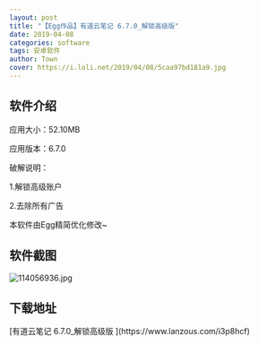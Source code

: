 ```yaml
---
layout: post
title: "【Egg作品】有道云笔记 6.7.0_解锁高级版"
date: 2019-04-08
categories: software
tags: 安卓软件
author: Town
cover: https://i.loli.net/2019/04/08/5caa97bd181a9.jpg
---
```


## 软件介绍

应用大小：52.10MB

应用版本：6.7.0

破解说明：

1.解锁高级账户

2.去除所有广告

本软件由Egg精简优化修改~

## 软件截图

![114056936.jpg](https://i.loli.net/2019/04/08/5caa97bd181a9.jpg)

## 下载地址

<span id="psd">
[有道云笔记 6.7.0_解锁高级版 ](https://www.lanzous.com/i3p8hcf)  
</span>

